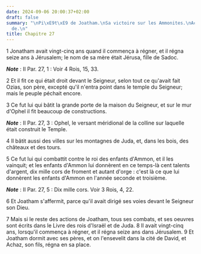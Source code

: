 ```yaml
---
date: 2024-09-06 20:00:37+02:00
draft: false
summary: "\nPi\xE9t\xE9 de Joatham.\nSa victoire sur les Ammonites.\nAchaz lui succ\xE8\
  de.\n"
title: Chapitre 27
---
```





1 Jonatham avait vingt-cinq ans quand il commença à régner, et il régna seize ans à Jérusalem; le nom de sa mère était Jérusa, fille de Sadoc.

***Note*** :  II Par. 27, 1 : Voir 4 Rois, 15, 33.

2 Et il fit ce qui était droit devant le Seigneur, selon tout ce qu'avait fait Ozias, son père, excepté qu'il n'entra point dans le temple du Seigneur; mais le peuple péchait encore.


3 Ce fut lui qui bâtit la grande porte de la maison du Seigneur, et sur le mur d'Ophel il fit beaucoup de constructions.

***Note*** :  II Par. 27, 3 : Ophel, le versant méridional de la colline sur laquelle était construit le Temple.

4 Il bâtit aussi des villes sur les montagnes de Juda, et, dans les bois, des châteaux et des tours.


5 Ce fut lui qui combattit contre le roi des enfants d'Ammon, et il les vainquit; et les enfants d'Ammon lui donnèrent en ce temps-là cent talents d'argent, dix mille cors de froment et autant d'orge : c'est là ce que lui donnèrent les enfants d'Ammon en l'année seconde et troisième.

***Note*** :  II Par. 27, 5 : Dix mille cors. Voir 3 Rois, 4, 22.

6 Et Joatham s'affermit, parce qu'il avait dirigé ses voies devant le Seigneur son Dieu.


7 Mais si le reste des actions de Joatham, tous ses combats, et ses oeuvres sont écrits dans le Livre des rois d'Israël et de Juda. 8 Il avait vingt-cinq ans, lorsqu'il commença à régner, et il régna seize ans dans Jérusalem. 9 Et Joatham dormit avec ses pères, et on l'ensevelit dans la cité de David, et Achaz, son fils, régna en sa place.


